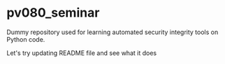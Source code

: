 # pv080_seminar
Dummy repository used for learning automated security integrity tools on Python code.

Let's try updating README file and see what it does
